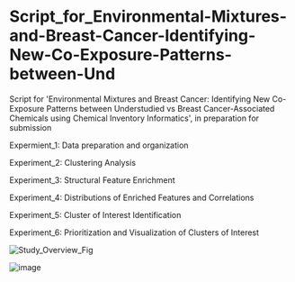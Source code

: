 # Script_for_Environmental-Mixtures-and-Breast-Cancer-Identifying-New-Co-Exposure-Patterns-between-Und
Script for 'Environmental Mixtures and Breast Cancer: Identifying New Co-Exposure Patterns between Understudied vs Breast Cancer-Associated Chemicals using Chemical Inventory Informatics', in preparation for submission


Expermient_1: Data preparation and organization

Experiment_2: Clustering Analysis

Experiment_3: Structural Feature Enrichment

Experiment_4: Distributions of Enriched Features and Correlations 

Experiment_5: Cluster of Interest Identification

Experiment_6: Prioritization and Visualization of Clusters of Interest
<br>


![Study_Overview_Fig](https://user-images.githubusercontent.com/72747901/146388561-7cd49881-55c1-42b1-8065-e3d02796379a.png)

![image](https://user-images.githubusercontent.com/69640957/151186386-6021b530-d7cc-4e72-8b5c-14564b97b781.png)
